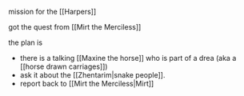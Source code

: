 mission for the [[Harpers]]

got the quest from [[Mirt the Merciless]] 

the plan is 
- there is a talking [[Maxine the horse]] who is part of a drea (aka a [[horse drawn carriages]])
- ask it about the [[Zhentarim|snake people]].
- report back to [[Mirt the Merciless|Mirt]]

